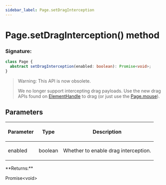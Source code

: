 ```yaml
---
sidebar_label: Page.setDragInterception
---
```


# Page.setDragInterception() method

### Signature:

```typescript
class Page {
  abstract setDragInterception(enabled: boolean): Promise<void>;
}
```

> Warning: This API is now obsolete.
>
> We no longer support intercepting drag payloads. Use the new drag APIs found on [ElementHandle](./puppeteer.elementhandle.md) to drag (or just use the [Page.mouse](./puppeteer.page.md#mouse)).

## Parameters

<table><thead><tr><th>

Parameter

</th><th>

Type

</th><th>

Description

</th></tr></thead>
<tbody><tr><td>

enabled

</td><td>

boolean

</td><td>

Whether to enable drag interception.

</td></tr>
</tbody></table>
**Returns:**

Promise&lt;void&gt;
